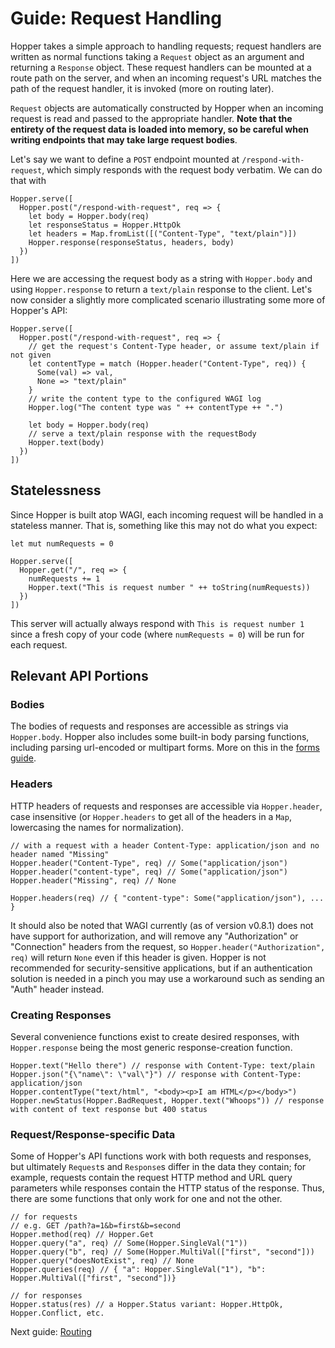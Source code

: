 # Guide: Request Handling
Hopper takes a simple approach to handling requests; request handlers are written as normal functions taking a `Request` object as an argument and returning a `Response` object. These request handlers can be mounted at a route path on the server, and when an incoming request's URL matches the path of the request handler, it is invoked (more on routing later).

`Request` objects are automatically constructed by Hopper when an incoming request is read and passed to the appropriate handler. **Note that the entirety of the request data is loaded into memory, so be careful when writing endpoints that may take large request bodies**.

Let's say we want to define a `POST` endpoint mounted at `/respond-with-request`, which simply responds with the request body verbatim. We can do that with
```
Hopper.serve([
  Hopper.post("/respond-with-request", req => {
    let body = Hopper.body(req)
    let responseStatus = Hopper.HttpOk
    let headers = Map.fromList([("Content-Type", "text/plain")])
    Hopper.response(responseStatus, headers, body)
  })
])
```
Here we are accessing the request body as a string with `Hopper.body` and using `Hopper.response` to return a `text/plain` response to the client. Let's now consider a slightly more complicated scenario illustrating some more of Hopper's API:
```
Hopper.serve([
  Hopper.post("/respond-with-request", req => {
    // get the request's Content-Type header, or assume text/plain if not given
    let contentType = match (Hopper.header("Content-Type", req)) {
      Some(val) => val,
      None => "text/plain"
    }
    // write the content type to the configured WAGI log
    Hopper.log("The content type was " ++ contentType ++ ".")

    let body = Hopper.body(req)
    // serve a text/plain response with the requestBody
    Hopper.text(body)
  })
])
```

## Statelessness
Since Hopper is built atop WAGI, each incoming request will be handled in a stateless manner. That is, something like this may not do what you expect:
```
let mut numRequests = 0

Hopper.serve([
  Hopper.get("/", req => {
    numRequests += 1
    Hopper.text("This is request number " ++ toString(numRequests))
  })
])
```
This server will actually always respond with `This is request number 1` since a fresh copy of your code (where `numRequests = 0`) will be run for each request.

## Relevant API Portions

### Bodies
The bodies of requests and responses are accessible as strings via `Hopper.body`. Hopper also includes some built-in body parsing functions, including parsing url-encoded or multipart forms. More on this in the [forms guide](x-html-forms.md).

### Headers
HTTP headers of requests and responses are accessible via `Hopper.header`, case insensitive (or `Hopper.headers` to get all of the headers in a `Map`, lowercasing the names for normalization).
```
// with a request with a header Content-Type: application/json and no header named "Missing"
Hopper.header("Content-Type", req) // Some("application/json")
Hopper.header("content-type", req) // Some("application/json")
Hopper.header("Missing", req) // None

Hopper.headers(req) // { "content-type": Some("application/json"), ... }
```
It should also be noted that WAGI currently (as of version v0.8.1) does not have support for authorization, and will remove any "Authorization" or "Connection" headers from the request, so `Hopper.header("Authorization", req)` will return `None` even if this header is given. Hopper is not recommended for security-sensitive applications, but if an authentication solution is needed in a pinch you may use a workaround such as sending an "Auth" header instead.

### Creating Responses
Several convenience functions exist to create desired responses, with `Hopper.response` being the most generic response-creation function.
```
Hopper.text("Hello there") // response with Content-Type: text/plain
Hopper.json("{\"name\": \"val\"}") // response with Content-Type: application/json
Hopper.contentType("text/html", "<body><p>I am HTML</p></body>")
Hopper.newStatus(Hopper.BadRequest, Hopper.text("Whoops")) // response with content of text response but 400 status
```

### Request/Response-specific Data
Some of Hopper's API functions work with both requests and responses, but ultimately `Request`s and `Response`s differ in the data they contain; for example, requests contain the request HTTP method and URL query parameters while responses contain the HTTP status of the response. Thus, there are some functions that only work for one and not the other.
```
// for requests
// e.g. GET /path?a=1&b=first&b=second
Hopper.method(req) // Hopper.Get
Hopper.query("a", req) // Some(Hopper.SingleVal("1"))
Hopper.query("b", req) // Some(Hopper.MultiVal(["first", "second"]))
Hopper.query("doesNotExist", req) // None
Hopper.queries(req) // { "a": Hopper.SingleVal("1"), "b": Hopper.MultiVal(["first", "second"])}

// for responses
Hopper.status(res) // a Hopper.Status variant: Hopper.HttpOk, Hopper.Conflict, etc.
```

Next guide: [Routing](2-routing.md)
